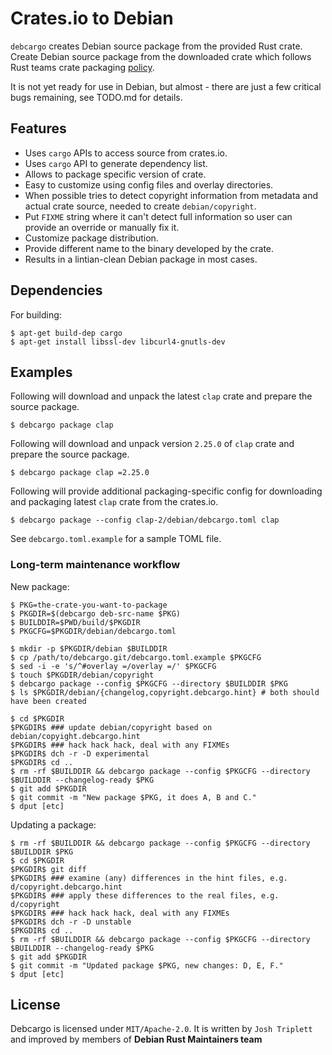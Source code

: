 Crates.io to Debian
===========================

`debcargo` creates Debian source package from the provided Rust crate. Create
Debian source package from the downloaded crate which follows Rust teams crate
packaging [policy](https://wiki.debian.org/Teams/RustPackaging/Policy).

It is not yet ready for use in Debian, but almost - there are just a few
critical bugs remaining, see TODO.md for details.


## Features ##

 * Uses `cargo` APIs to access source from crates.io.
 * Uses `cargo` API to generate dependency list.
 * Allows to package specific version of crate.
 * Easy to customize using config files and overlay directories.
 * When possible tries to detect copyright information from metadata and actual
   crate source, needed to create `debian/copyright`.
 * Put `FIXME` string where it can't detect full information so user can
   provide an override or manually fix it.
 * Customize package distribution.
 * Provide different name to the binary developed by the crate.
 * Results in a lintian-clean Debian package in most cases.


## Dependencies

For building:

```shell
$ apt-get build-dep cargo
$ apt-get install libssl-dev libcurl4-gnutls-dev
```


## Examples ##

Following will download and unpack the latest `clap` crate and prepare the
source package.

```shell
$ debcargo package clap
```

Following will download and unpack version `2.25.0` of `clap` crate and prepare
the source package.

```shell
$ debcargo package clap =2.25.0
```

Following will provide additional packaging-specific config for downloading and
packaging latest `clap` crate from the crates.io.

```shell
$ debcargo package --config clap-2/debian/debcargo.toml clap
```

See `debcargo.toml.example` for a sample TOML file.


### Long-term maintenance workflow

New package:

```shell
$ PKG=the-crate-you-want-to-package
$ PKGDIR=$(debcargo deb-src-name $PKG)
$ BUILDDIR=$PWD/build/$PKGDIR
$ PKGCFG=$PKGDIR/debian/debcargo.toml
```

```shell
$ mkdir -p $PKGDIR/debian $BUILDDIR
$ cp /path/to/debcargo.git/debcargo.toml.example $PKGCFG
$ sed -i -e 's/^#overlay =/overlay =/' $PKGCFG
$ touch $PKGDIR/debian/copyright
$ debcargo package --config $PKGCFG --directory $BUILDDIR $PKG
$ ls $PKGDIR/debian/{changelog,copyright.debcargo.hint} # both should have been created
```

```shell
$ cd $PKGDIR
$PKGDIR$ ### update debian/copyright based on debian/copyight.debcargo.hint
$PKGDIR$ ### hack hack hack, deal with any FIXMEs
$PKGDIR$ dch -r -D experimental
$PKGDIR$ cd ..
$ rm -rf $BUILDDIR && debcargo package --config $PKGCFG --directory $BUILDDIR --changelog-ready $PKG
$ git add $PKGDIR
$ git commit -m "New package $PKG, it does A, B and C."
$ dput [etc]
```

Updating a package:

```shell
$ rm -rf $BUILDDIR && debcargo package --config $PKGCFG --directory $BUILDDIR $PKG
$ cd $PKGDIR
$PKGDIR$ git diff
$PKGDIR$ ### examine (any) differences in the hint files, e.g. d/copyright.debcargo.hint
$PKGDIR$ ### apply these differences to the real files, e.g. d/copyright
$PKGDIR$ ### hack hack hack, deal with any FIXMEs
$PKGDIR$ dch -r -D unstable
$PKGDIR$ cd ..
$ rm -rf $BUILDDIR && debcargo package --config $PKGCFG --directory $BUILDDIR --changelog-ready $PKG
$ git add $PKGDIR
$ git commit -m "Updated package $PKG, new changes: D, E, F."
$ dput [etc]
```


## License ##

Debcargo is licensed under `MIT/Apache-2.0`. It is written by `Josh Triplett`
and improved by members of **Debian Rust Maintainers team**
